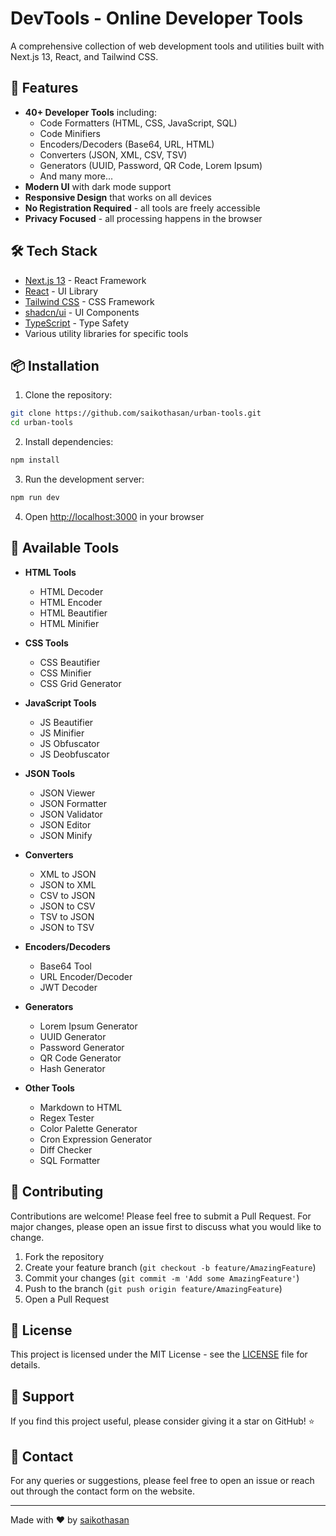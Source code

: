 # DevTools - Online Developer Tools

A comprehensive collection of web development tools and utilities built with Next.js 13, React, and Tailwind CSS.

## 🚀 Features

- **40+ Developer Tools** including:
  - Code Formatters (HTML, CSS, JavaScript, SQL)
  - Code Minifiers
  - Encoders/Decoders (Base64, URL, HTML)
  - Converters (JSON, XML, CSV, TSV)
  - Generators (UUID, Password, QR Code, Lorem Ipsum)
  - And many more...
- **Modern UI** with dark mode support
- **Responsive Design** that works on all devices
- **No Registration Required** - all tools are freely accessible
- **Privacy Focused** - all processing happens in the browser

## 🛠️ Tech Stack

- [Next.js 13](https://nextjs.org/) - React Framework
- [React](https://reactjs.org/) - UI Library
- [Tailwind CSS](https://tailwindcss.com/) - CSS Framework
- [shadcn/ui](https://ui.shadcn.com/) - UI Components
- [TypeScript](https://www.typescriptlang.org/) - Type Safety
- Various utility libraries for specific tools

## 📦 Installation

1. Clone the repository:
```bash
git clone https://github.com/saikothasan/urban-tools.git
cd urban-tools
```

2. Install dependencies:
```bash
npm install
```

3. Run the development server:
```bash
npm run dev
```

4. Open [http://localhost:3000](http://localhost:3000) in your browser

## 🔧 Available Tools

- **HTML Tools**
  - HTML Decoder
  - HTML Encoder
  - HTML Beautifier
  - HTML Minifier

- **CSS Tools**
  - CSS Beautifier
  - CSS Minifier
  - CSS Grid Generator

- **JavaScript Tools**
  - JS Beautifier
  - JS Minifier
  - JS Obfuscator
  - JS Deobfuscator

- **JSON Tools**
  - JSON Viewer
  - JSON Formatter
  - JSON Validator
  - JSON Editor
  - JSON Minify

- **Converters**
  - XML to JSON
  - JSON to XML
  - CSV to JSON
  - JSON to CSV
  - TSV to JSON
  - JSON to TSV

- **Encoders/Decoders**
  - Base64 Tool
  - URL Encoder/Decoder
  - JWT Decoder

- **Generators**
  - Lorem Ipsum Generator
  - UUID Generator
  - Password Generator
  - QR Code Generator
  - Hash Generator

- **Other Tools**
  - Markdown to HTML
  - Regex Tester
  - Color Palette Generator
  - Cron Expression Generator
  - Diff Checker
  - SQL Formatter

## 🤝 Contributing

Contributions are welcome! Please feel free to submit a Pull Request. For major changes, please open an issue first to discuss what you would like to change.

1. Fork the repository
2. Create your feature branch (`git checkout -b feature/AmazingFeature`)
3. Commit your changes (`git commit -m 'Add some AmazingFeature'`)
4. Push to the branch (`git push origin feature/AmazingFeature`)
5. Open a Pull Request

## 📝 License

This project is licensed under the MIT License - see the [LICENSE](LICENSE) file for details.

## 🌟 Support

If you find this project useful, please consider giving it a star on GitHub! ⭐

## 📧 Contact

For any queries or suggestions, please feel free to open an issue or reach out through the contact form on the website.

---

Made with ❤️ by [saikothasan](https://github.com/saikothasan)
